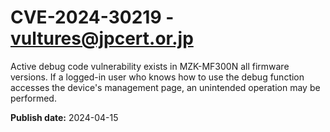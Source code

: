 # CVE-2024-30219 - vultures@jpcert.or.jp

Active debug code vulnerability exists in MZK-MF300N all firmware versions. If a logged-in user who knows how to use the debug function accesses the device's management page, an unintended operation may be performed.

**Publish date:** 2024-04-15
